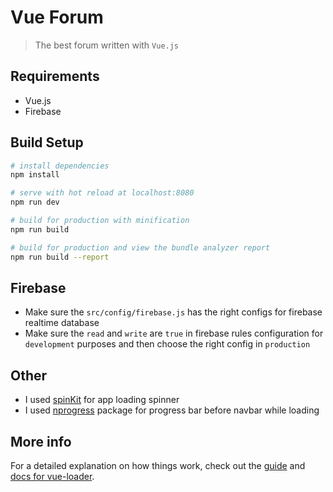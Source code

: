 # Vue Forum

> The best forum written with `Vue.js`

## Requirements

* Vue.js
* Firebase

## Build Setup

``` bash
# install dependencies
npm install

# serve with hot reload at localhost:8080
npm run dev

# build for production with minification
npm run build

# build for production and view the bundle analyzer report
npm run build --report
```

## Firebase

* Make sure the `src/config/firebase.js` has the right configs for firebase realtime database
* Make sure the `read` and `write` are `true` in firebase rules configuration for `development` purposes and then choose the right config in `production`

## Other

* I used [spinKit](http://tobiasahlin.com/spinkit/) for app loading spinner
* I used [nprogress](https://github.com/rstacruz/nprogress) package for progress bar before navbar while loading

## More info

For a detailed explanation on how things work, check out the [guide](http://vuejs-templates.github.io/webpack/) and [docs for vue-loader](http://vuejs.github.io/vue-loader).

